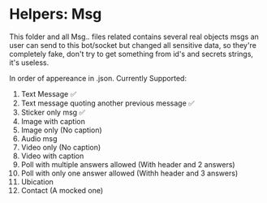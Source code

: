 # Helpers: Msg
This folder and all Msg.*.* files related contains several real objects msgs an user can send to this bot/socket
but changed all sensitive data, so they're completely fake, don't try to get
something from id's and secrets strings, it's useless.

In order of appereance in .json. Currently Supported:
1. Text Message ✅
2. Text message quoting another previous message ✅
3. Sticker only msg ✅
4. Image with caption 
5. Image only (No caption)
6. Audio msg
7. Video only (No caption)
8. Video with caption
9. Poll with multiple answers allowed (With header and 2 answers)
10. Poll with only one answer allowed (Withh header and 3 answers)
11. Ubication
12. Contact (A mocked one)



